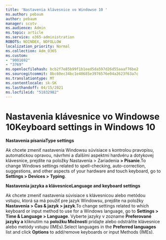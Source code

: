 ```yaml
---
title: 'Nastavenia klávesnice vo Windowse 10 '
ms.author: pebaum
author: pebaum
manager: scotv
ms.audience: Admin
ms.topic: article
ms.service: o365-administration
ROBOTS: NOINDEX, NOFOLLOW
localization_priority: Normal
ms.collection: Adm_O365
ms.custom:
- "9001692"
- "3769"
ms.openlocfilehash: bcb2f7e85b99f1b1eed5da597d26d55aaaf76be2
ms.sourcegitcommit: 8bc60ec34bc1e40685e3976576e04a2623f63a7c
ms.translationtype: MT
ms.contentlocale: sk-SK
ms.lasthandoff: 04/15/2021
ms.locfileid: "51832982"
---
```

# <a name="keyboard-settings-in-windows-10"></a><span data-ttu-id="0d15b-102">Nastavenia klávesnice vo Windowse 10</span><span class="sxs-lookup"><span data-stu-id="0d15b-102">Keyboard settings in Windows 10</span></span>

<span data-ttu-id="0d15b-103">**Nastavenia písania**</span><span class="sxs-lookup"><span data-stu-id="0d15b-103">**Type settings**</span></span>

<span data-ttu-id="0d15b-104">Ak chcete zmeniť nastavenia Windowsu súvisiace s kontrolou pravopisu, automatickou opravou, návrhmi a ďalšími aspektmi hardvéru a dotykovej klávesnice, prejdite na položky Nastavenia > Zariadenia **> Písanie**.</span><span class="sxs-lookup"><span data-stu-id="0d15b-104">To change Windows settings related to spell-checking, auto-correction, suggestions, and other aspects of your hardware and touch keyboard, go to **Settings > Devices > Typing**.</span></span> 

<span data-ttu-id="0d15b-105">**Nastavenia jazyka a klávesnice**</span><span class="sxs-lookup"><span data-stu-id="0d15b-105">**Language and keyboard settings**</span></span>

<span data-ttu-id="0d15b-106">Ak chcete zmeniť nastavenia súvisiace s klávesnicou alebo metódou vstupu, ktorá sa má použiť pre jazyk Windowsu, prejdite na položky **Nastavenia > Čas & jazyk > jazyk**.</span><span class="sxs-lookup"><span data-stu-id="0d15b-106">To change settings related to which keyboard or input method to use for a Windows language, go to **Settings > Time & Language > Language**.</span></span> <span data-ttu-id="0d15b-107">Vyberte jazyky v zozname **Preferované jazyky a** kliknutím na **položku Možnosti** pridajte alebo odstráňte klávesnice alebo metódy vstupu (IMEs).</span><span class="sxs-lookup"><span data-stu-id="0d15b-107">Select languages in the **Preferred languages** list and click **Options** to add/remove keyboards or input Methods (IMEs).</span></span>
